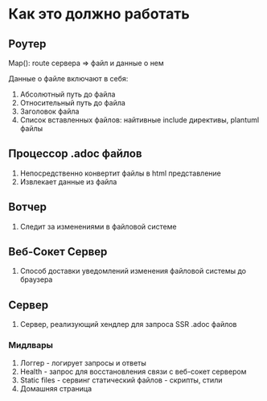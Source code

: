 # Как это должно работать

## Роутер

Map(): route сервера => файл и данные о нем

Данные о файле включают в себя:

1. Абсолютный путь до файла
2. Относительный путь до файла
3. Заголовок файла
4. Список вставленных файлов: найтивные include директивы, plantuml файлы

## Процессор .adoc файлов

1. Непосредственно конвертит файлы в html представление
2. Извлекает данные из файла

## Вотчер 

1. Следит за изменениями в файловой системе

## Веб-Сокет Сервер

1. Способ доставки уведомлений изменения файловой системы до браузера

## Сервер

1. Сервер, реализующий хендлер для запроса SSR .adoc файлов

### Мидлвары

1. Логгер - логирует запросы и ответы
2. Health - запрос для восстановления связи с веб-сокет сервером
3. Static files - сервинг статический файлов - скрипты, стили
4. Домашняя страница

